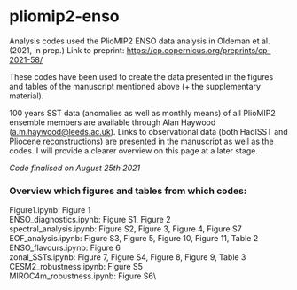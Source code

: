 # pliomip2-enso
Analysis codes used the PlioMIP2 ENSO data analysis in Oldeman et al. (2021, in prep.)
Link to preprint: https://cp.copernicus.org/preprints/cp-2021-58/

These codes have been used to create the data presented in the figures and tables of the manuscript mentioned above (+ the supplementary material). 

100 years SST data (anomalies as well as monthly means) of all PlioMIP2 ensemble members are available through Alan Haywood (a.m.haywood@leeds.ac.uk). Links to observational data (both HadISST and Pliocene reconstructions) are presented in the manuscript as well as the codes. I will provide a clearer overview on this page at a later stage.

*Code finalised on August 25th 2021*

### Overview which figures and tables from which codes:

Figure1.ipynb: Figure 1\
ENSO_diagnostics.ipynb: Figure S1, Figure 2\
spectral_analysis.ipynb: Figure S2, Figure 3, Figure 4, Figure S7\
EOF_analysis.ipynb: Figure S3, Figure 5, Figure 10, Figure 11, Table 2\
ENSO_flavours.ipynb: Figure 6\
zonal_SSTs.ipynb: Figure 7, Figure S4, Figure 8, Figure 9, Table 3\
CESM2_robustness.ipynb: Figure S5\
MIROC4m_robustness.ipynb: Figure S6\
